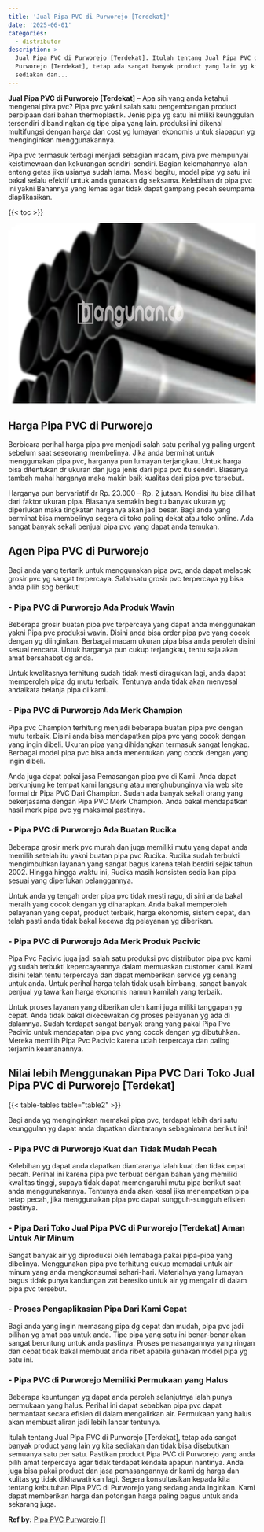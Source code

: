 ```yaml
---
title: 'Jual Pipa PVC di Purworejo [Terdekat]'
date: '2025-06-01'
categories:
  - distributor
description: >-
  Jual Pipa PVC di Purworejo [Terdekat]. Itulah tentang Jual Pipa PVC di
  Purworejo [Terdekat], tetap ada sangat banyak product yang lain yg kita
  sediakan dan...
---
```


**Jual Pipa PVC di Purworejo \[Terdekat\]** – Apa sih yang anda ketahui mengenai piva pvc? Pipa pvc yakni salah satu pengembangan product perpipaan dari bahan thermoplastik. Jenis pipa yg satu ini miliki keunggulan tersendiri dibandingkan dg tipe pipa yang lain. produksi ini dikenal multifungsi dengan harga dan cost yg lumayan ekonomis untuk siapapun yg menginginkan menggunakannya.

Pipa pvc termasuk terbagi menjadi sebagian macam, piva pvc mempunyai keistimewaan dan kekurangan sendiri-sendiri. Bagian kelemahannya ialah enteng getas jika usianya sudah lama. Meski begitu, model pipa yg satu ini bakal selalu efektif untuk anda gunakan dg seksama. Kelebihan dr pipa pvc ini yakni Bahannya yang lemas agar tidak dapat gampang pecah seumpama diaplikasikan.

{{< toc >}}

![Jual Pipa PVC di Purworejo [Terdekat]](/images/jaul-pipa-pvc-59.png)

## Harga Pipa PVC di Purworejo

Berbicara perihal harga pipa pvc menjadi salah satu perihal yg paling urgent sebelum saat seseorang membelinya. Jika anda berminat untuk menggunakan pipa pvc, harganya pun lumayan terjangkau. Untuk harga bisa ditentukan dr ukuran dan juga jenis dari pipa pvc itu sendiri. Biasanya tambah mahal harganya maka makin baik kualitas dari pipa pvc tersebut.

Harganya pun bervariatif dr Rp. 23.000 – Rp. 2 jutaan. Kondisi itu bisa dilihat dari faktor ukuran pipa. Biasanya semakin begitu banyak ukuran yg diperlukan maka tingkatan harganya akan jadi besar. Bagi anda yang berminat bisa membelinya segera di toko paling dekat atau toko online. Ada sangat banyak sekali penjual pipa pvc yang dapat anda temukan.

## Agen Pipa PVC di Purworejo

Bagi anda yang tertarik untuk menggunakan pipa pvc, anda dapat melacak grosir pvc yg sangat terpercaya. Salahsatu grosir pvc terpercaya yg bisa anda pilih sbg berikut!

### \- Pipa PVC di Purworejo Ada Produk Wavin

Beberapa grosir buatan pipa pvc terpercaya yang dapat anda menggunakan yakni Pipa pvc produksi wavin. Disini anda bisa order pipa pvc yang cocok dengan yg diinginkan. Berbagai macam ukuran pipa bisa anda peroleh disini sesuai rencana. Untuk harganya pun cukup terjangkau, tentu saja akan amat bersahabat dg anda.

Untuk kwalitasnya terhitung sudah tidak mesti diragukan lagi, anda dapat memperoleh pipa dg mutu terbaik. Tentunya anda tidak akan menyesal andaikata belanja pipa di kami.

### \- Pipa PVC di Purworejo Ada Merk Champion

Pipa pvc Champion terhitung menjadi beberapa buatan pipa pvc dengan mutu terbaik. Disini anda bisa mendapatkan pipa pvc yang cocok dengan yang ingin dibeli. Ukuran pipa yang dihidangkan termasuk sangat lengkap. Berbagai model pipa pvc bisa anda menentukan yang cocok dengan yang ingin dibeli.

Anda juga dapat pakai jasa Pemasangan pipa pvc di Kami. Anda dapat berkunjung ke tempat kami langsung atau menghubunginya via web site formal dr Pipa PVC Dari Champion. Sudah ada banyak sekali orang yang bekerjasama dengan Pipa PVC Merk Champion. Anda bakal mendapatkan hasil merk pipa pvc yg maksimal pastinya.

### \- Pipa PVC di Purworejo Ada Buatan Rucika

Beberapa grosir merk pvc murah dan juga memiliki mutu yang dapat anda memilih setelah itu yakni buatan pipa pvc Rucika. Rucika sudah terbukti mengimbuhkan layanan yang sangat bagus karena telah berdiri sejak tahun 2002. Hingga hingga waktu ini, Rucika masih konsisten sedia kan pipa sesuai yang diperlukan pelanggannya.

Untuk anda yg tengah order pipa pvc tidak mesti ragu, di sini anda bakal meraih yang cocok dengan yg diharapkan. Anda bakal memperoleh pelayanan yang cepat, product terbaik, harga ekonomis, sistem cepat, dan telah pasti anda tidak bakal kecewa dg pelayanan yg diberikan.

### \- Pipa PVC di Purworejo Ada Merk Produk Pacivic

Pipa Pvc Pacivic juga jadi salah satu produksi pvc distributor pipa pvc kami yg sudah terbukti kepercayaannya dalam memuaskan customer kami. Kami disini telah tentu terpercaya dan dapat memberikan service yg senang untuk anda. Untuk perihal harga telah tidak usah bimbang, sangat banyak penjual yg tawarkan harga ekonomis namun kamilah yang terbaik.

Untuk proses layanan yang diberikan oleh kami juga miliki tanggapan yg cepat. Anda tidak bakal dikecewakan dg proses pelayanan yg ada di dalamnya. Sudah terdapat sangat banyak orang yang pakai Pipa Pvc Pacivic untuk mendapatan pipa pvc yang cocok dengan yg dibutuhkan. Mereka memilih Pipa Pvc Pacivic karena udah terpercaya dan paling terjamin keamanannya.

## Nilai lebih Menggunakan Pipa PVC Dari Toko Jual Pipa PVC di Purworejo \[Terdekat\]

{{< table-tables table="table2" >}}

Bagi anda yg menginginkan memakai pipa pvc, terdapat lebih dari satu keunggulan yg dapat anda dapatkan diantaranya sebagaimana berikut ini!

### \- Pipa PVC di Purworejo Kuat dan Tidak Mudah Pecah

Kelebihan yg dapat anda dapatkan diantaranya ialah kuat dan tidak cepat pecah. Perihal ini karena pipa pvc terbuat dengan bahan yang memiliki kwalitas tinggi, supaya tidak dapat memengaruhi mutu pipa berikut saat anda menggunakannya. Tentunya anda akan kesal jika menempatkan pipa tetap pecah, jika menggunakan pipa pvc dapat sungguh-sungguh efisien pastinya.

### \- Pipa Dari Toko Jual Pipa PVC di Purworejo \[Terdekat\] Aman Untuk Air Minum

Sangat banyak air yg diproduksi oleh lemabaga pakai pipa-pipa yang dibelinya. Menggunakan pipa pvc terhitung cukup memadai untuk air minum yang anda mengkonsumsi sehari-hari. Materialnya yang lumayan bagus tidak punya kandungan zat beresiko untuk air yg mengalir di dalam pipa pvc tersebut.

### \- Proses Pengaplikasian Pipa Dari Kami Cepat

Bagi anda yang ingin memasang pipa dg cepat dan mudah, pipa pvc jadi pilihan yg amat pas untuk anda. Tipe pipa yang satu ini benar-benar akan sangat beruntung untuk anda pastinya. Proses pemasangannya yang ringan dan cepat tidak bakal membuat anda ribet apabila gunakan model pipa yg satu ini.

### \- Pipa PVC di Purworejo Memiliki Permukaan yang Halus

Beberapa keuntungan yg dapat anda peroleh selanjutnya ialah punya permukaan yang halus. Perihal ini dapat sebabkan pipa pvc dapat bermanfaat secara efisien di dalam mengalirkan air. Permukaan yang halus akan membuat aliran jadi lebih lancar tentunya.

Itulah tentang Jual Pipa PVC di Purworejo \[Terdekat\], tetap ada sangat banyak product yang lain yg kita sediakan dan tidak bisa disebutkan semuanya satu per satu. Pastikan product Pipa PVC di Purworejo yang anda pilih amat terpercaya agar tidak terdapat kendala apapun nantinya. Anda juga bisa pakai product dan jasa pemasangannya dr kami dg harga dan kulitas yg tidak dikhawatirkan lagi. Segera konsultasikan kepada kita tentang kebutuhan Pipa PVC di Purworejo yang sedang anda inginkan. Kami dapat memberikan harga dan potongan harga paling bagus untuk anda sekarang juga.

**Ref by:** [Pipa PVC Purworejo []](https://id.wikipedia.org/wiki/Pipa)
